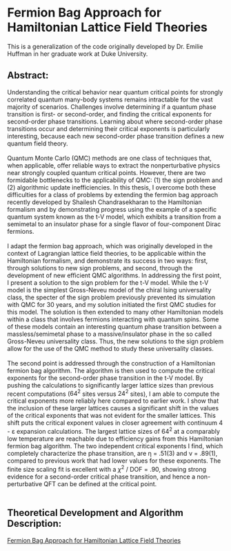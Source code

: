 # Fermion Bag Approach for Hamiltonian Lattice Field Theories

This is a generalization of the code originally developed by Dr. Emilie Huffman in her graduate work at Duke University. 

## Abstract:
Understanding the critical behavior near quantum critical points for strongly correlated 
quantum many-body systems remains intractable for the vast majority of
scenarios. Challenges involve determining if a quantum phase transition is first- or
second-order, and finding the critical exponents for second-order phase transitions.
Learning about where second-order phase transitions occur and determining their
critical exponents is particularly interesting, because each new second-order phase
transition defines a new quantum field theory.
<br><br>
Quantum Monte Carlo (QMC) methods are one class of techniques that, when
applicable, offer reliable ways to extract the nonperturbative physics near strongly
coupled quantum critical points. However, there are two formidable bottlenecks to
the applicability of QMC: (1) the sign problem and (2) algorithmic update inefficiencies. 
In this thesis, I overcome both these difficulties for a class of problems by
extending the fermion bag approach recently developed by Shailesh Chandrasekharan to the
Hamiltonian formalism and by demonstrating progress using the example
of a specific quantum system known as the t-V model, which exhibits a transition
from a semimetal to an insulator phase for a single flavor of four-component Dirac
fermions.
<br><br>
I adapt the fermion bag approach, which was originally developed in the context
of Lagrangian lattice field theories, to be applicable within the Hamiltonian formalism, 
and demonstrate its success in two ways: first, through solutions to new sign
problems, and second, through the development of new efficient QMC algorithms. In
addressing the first point, I present a solution to the sign problem for the t-V model.
While the t-V model is the simplest Gross-Neveu model of the chiral Ising universality 
class, the specter of the sign problem previously prevented its simulation with
QMC for 30 years, and my solution initiated the first QMC studies for this model.
The solution is then extended to many other Hamiltonian models within a class that
involves fermions interacting with quantum spins. Some of these models contain an
interesting quantum phase transition between a massless/semimetal phase to a 
massive/insulator phase in the so called Gross-Neveu universality class. Thus, the new
solutions to the sign problem allow for the use of the QMC method to study these
universality classes.
<br><br>
The second point is addressed through the construction of a Hamiltonian fermion
bag algorithm. The algorithm is then used to compute the critical exponents for the
second-order phase transition in the t-V model. By pushing the calculations to 
significantly larger lattice sizes than previous recent computations ($64^2$
sites versus $24^2$ sites), I am able to compute the critical exponents more reliably here compared to
earlier work. I show that the inclusion of these larger lattices causes a significant
shift in the values of the critical exponents that was not evident for the smaller lattices. 
This shift puts the critical exponent values in closer agreement with continuum
4 - ε expansion calculations. The largest lattice sizes of $64^2$ at a comparably low
temperature are reachable due to efficiency gains from this Hamiltonian fermion bag
algorithm. The two independent critical exponents I find, which completely characterize 
the phase transition, are η = .51(3) and ν = .89(1), compared to previous
work that had lower values for these exponents. The finite size scaling fit is excellent
with a $χ^2$ / DOF = .90, showing strong evidence for a second-order critical phase
transition, and hence a non-perturbative QFT can be defined at the critical point.
<br><br>
## Theoretical Development and Algorithm Description:
[Fermion Bag Approach for Hamiltonian Lattice Field Theories](https://arxiv.org/abs/1912.11776)
